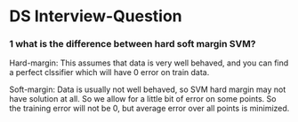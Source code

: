 # DS Interview-Question
### 1 what is the difference between hard soft margin SVM?
Hard-margin: This assumes that data is very well behaved, and you can find a perfect clssifier which will have 0 error on train data.

Soft-margin: Data is usually not well behaved, so SVM hard margin may not have solution at all. So we allow for a little bit of error on some points. So the training error will not be 0, but average error over all points is minimized.

